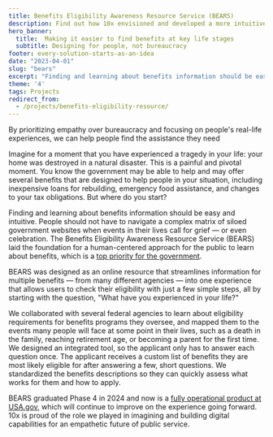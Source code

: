 ```yaml
---
title: Benefits Eligibility Awareness Resource Service (BEARS)
description: Find out how 10x envisioned and developed a more intuitive way for people to find benefits, by putting people at the center of the design.
hero_banner:
  title:  Making it easier to find benefits at key life stages
  subtitle: Designing for people, not bureaucracy
footer: every-solution-starts-as-an-idea
date: "2023-04-01"
slug: "bears"
excerpt: "Finding and learning about benefits information should be easy and intuitive. People should not have to navigate a complex matrix of siloed government websites to get the help they need."
theme: '4'
tags: Projects
redirect_from: 
  - /projects/benefits-eligibility-resource/
---
```


<p class="usa-intro">  
    By prioritizing empathy over bureaucracy and focusing on  people's real-life experiences, we can help people find the assistance they need
</p>

Imagine for a moment that you have experienced a tragedy in your life: your home was destroyed in a natural disaster. This is a painful and pivotal moment. You know the government may be able to help and may offer several benefits that are designed to help people in your situation, including inexpensive loans for rebuilding, emergency food assistance, and changes to your tax obligations. But where do you start?

Finding and learning about benefits information should be easy and intuitive. People should not have to navigate a complex matrix of siloed government websites when events in their lives call for grief — or even celebration. The Benefits Eligibility Awareness Resource Service (BEARS) laid the foundation for a human-centered approach for the public to learn about benefits, which is a <a class="usa-link usa-link--external" rel="noreferrer" href="https://www.performance.gov/cx/executive-order/">top priority for the government</a>.

BEARS was designed as an online resource that streamlines information for multiple benefits — from many different agencies — into one experience that allows users to check their eligibility with just a few simple steps, all by starting with the question, "What have you experienced in your life?"

We collaborated with several federal agencies to learn about eligibility requirements for benefits programs they oversee, and mapped them to the events many people will face at some point in their lives, such as a death in the family, reaching retirement age, or becoming a parent for the first time. We designed an integrated tool, so the applicant only has to answer each question once. The applicant receives a custom list of benefits they are most likely eligible for after answering a few, short questions. We standardized the benefits descriptions so they can quickly assess what works for them and how to apply. 

BEARS graduated Phase 4 in 2024 and now is a <a class="usa-link usa-link--external" rel="noreferrer" href="https://www.usa.gov/benefit-finder">fully operational product at USA.gov</a>, which will continue to improve on the experience going forward. 10x is proud of the role we played in imagining and building digital capabilities for an empathetic future of public service.